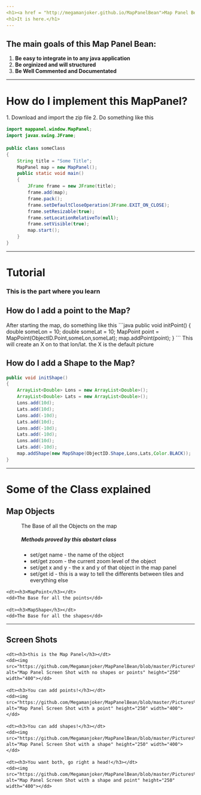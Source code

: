 ```yaml
---
<h1><a href = "http://megamanjoker.github.io/MapPanelBean">Map Panel Bean<a></h1>
<h1>It is here.</h1>
---
```



<h2>The main goals of this Map Panel Bean:</h2>

1. <b> Be easy to integrate in to any java application </b>
2. <b> Be orginized and will structured </b>
3. <b> Be Well Commented and Documentated</b>

---
<h1>How do I implement this MapPanel?</h1>
1. Download and import the zip file
2. Do something like this

```java
import mappanel.window.MapPanel;
import javax.swing.JFrame;

public class someClass
{
    String title = "Some Title";
    MapPanel map = new MapPanel();
    public static void main()
    {
        JFrame frame = new JFrame(title);
        frame.add(map);
	    frame.pack();
	    frame.setDefaultCloseOperation(JFrame.EXIT_ON_CLOSE);
	    frame.setResizable(true);
    	frame.setLocationRelativeTo(null);
	    frame.setVisible(true);
	    map.start();
    }
}

```
---
<h1>Tutorial</h1>
<h3>This is the part where you learn</h3>

<h2>How do I add a point to the Map?</h2>
After starting the map, do something like this
```java
public void initPoint()
{
    double someLon = 10;
    double someLat = 10;
    MapPoint point = MapPoint(ObjectID.Point,someLon,someLat);
    map.addPoint(point);
}
```
This will create an X on to that lon/lat. the X is the default picture

<h2>How do I add a Shape to the Map?</h2>

```java
public void initShape()
{
    ArrayList<Double> Lons = new ArrayList<Double>();
    ArrayList<Double> Lats = new ArrayList<Double>();
    Lons.add(10d);
    Lats.add(10d);
    Lons.add(-10d);
    Lats.add(10d);
    Lons.add(-10d);
    Lats.add(-10d);
    Lons.add(10d);
    Lats.add(-10d);
    map.addShape(new MapShape(ObjectID.Shape,Lons,Lats,Color.BLACK));
}
```


---
<h1>Some of the Class explained</h1>
<dl>
    <dt><h2>Map Objects</h2></dt>
    <dd>The Base of all the Objects on the map</dd>
    <dd><h5>Methods proved by this abstart class</h5></dd>
    <dd>
        <ul>
            <li>set/get name - the name of the object</li>
            <li>set/get zoom - the current zoom level of the object</li>
            <li>set/get x and y - the x and y of that object in the map panel</li>
            <li>set/get id - this is a way to tell the differents between tiles and everything else</li>
            </ul>
    </dd>
    
    <dt><h3>MapPoint</h3></dt>
    <dd>The Base for all the points</dd>
    
    <dt><h3>MapShape</h3></dt>
    <dd>The Base for all the shapes</dd>

</dl>


---
<dl>
    <dt><h2>Screen Shots</h2></dt>  
    
    <dt><h3>this is the Map Panel</h3></dt>
    <dd><img src="https://github.com/Megamanjoker/MapPanelBean/blob/master/Pictures%20of%20the%20MapPanel/MapPanelScreenShot.png" alt="Map Panel Screen Shot with no shapes or points" height="250" width="400"></dd>
    
    <dt><h3>You can add points!</h3></dt>
    <dd><img src="https://github.com/Megamanjoker/MapPanelBean/blob/master/Pictures%20of%20the%20MapPanel/MapPanelScreenShotWithPoint.png" alt="Map Panel Screen Shot with a point" height="250" width="400"></dd>
    
    <dt><h3>You can add shapes!</h3></dt>
    <dd><img src="https://github.com/Megamanjoker/MapPanelBean/blob/master/Pictures%20of%20the%20MapPanel/MapPanelScreenShotWithAShape.png" alt="Map Panel Screen Shot with a shape" height="250" width="400"></dd>
    
    <dt><h3>You want both, go right a head!</h3></dt>
    <dd><img src="https://github.com/Megamanjoker/MapPanelBean/blob/master/Pictures%20of%20the%20MapPanel/MapPanelScreenShotWithPointAndShape.png" alt="Map Panel Screen Shot with a shape and point" height="250" width="400"></dd>

</dl>
